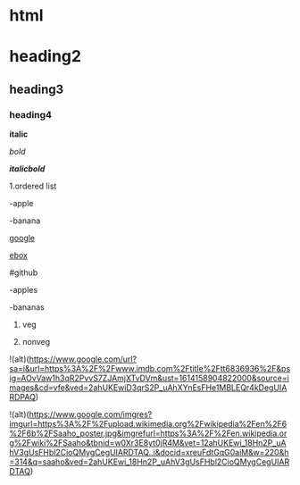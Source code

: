 # html

# heading2

## heading3

### heading4

**italic**

*bold*

***italicbold***

1.ordered list

-apple

-banana

[google](https://www.google.com/)

[ebox](https://www.google.com/search?q=ebox&rlz=1C1CHBD_enIN942IN942&oq=ebox&aqs=chrome..69i57j0l8.4671j0j4&sourceid=chrome&ie=UTF-8)

#github

-apples

-bananas

1. veg

2. nonveg

!(alt)(https://www.google.com/url?sa=i&url=https%3A%2F%2Fwww.imdb.com%2Ftitle%2Ftt6836936%2F&psig=AOvVaw1h3qR2PvvS7ZJAmjXTvDVm&ust=1614158904822000&source=images&cd=vfe&ved=2ahUKEwiD3qrS2P_uAhXYnEsFHe1MBLEQr4kDegUIARDPAQ)


!(alt)(https://www.google.com/imgres?imgurl=https%3A%2F%2Fupload.wikimedia.org%2Fwikipedia%2Fen%2F6%2F6b%2FSaaho_poster.jpg&imgrefurl=https%3A%2F%2Fen.wikipedia.org%2Fwiki%2FSaaho&tbnid=w0Xr3E8yt0jR4M&vet=12ahUKEwi_18Hn2P_uAhV3gUsFHbl2CioQMygCegUIARDTAQ..i&docid=xreuFdtGqG0aiM&w=220&h=314&q=saaho&ved=2ahUKEwi_18Hn2P_uAhV3gUsFHbl2CioQMygCegUIARDTAQ)
